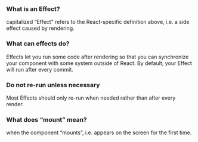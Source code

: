 
### What is an Effect?
 capitalized “Effect” refers to the React-specific definition above, i.e. a side effect caused by rendering. 

### What can effects do?
 Effects let you run some code after rendering so that you can synchronize your component with some system outside of React.
 By default, your Effect will run after every commit.

 ### Do not re-run unless necessary
 Most Effects should only re-run when needed rather than after every render. 

### What does “mount” mean?
when the component “mounts”, i.e. appears on the screen for the first time.